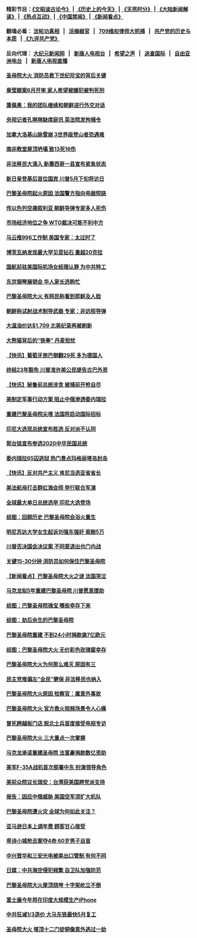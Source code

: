 #### 精彩节目：[《文昭谈古论今》](http://134.209.198.168/wenzhao) | [《历史上的今天》](http://134.209.198.168/today-in-history) | [《天亮时分》](http://134.209.198.168/tianliang) | [《大陆新闻解读》](http://134.209.198.168/ntdtv-comedy) | [《热点互动》](http://134.209.198.168/ntdtv-rdhd)  | [《中国禁闻》](http://134.209.198.168/ntdtv-news) | [《新闻看点》](http://134.209.198.168/news-insight) 

  #### 翻墙必看： [法轮功真相](http://134.209.198.168:10000/videos/truth.html) &nbsp;&nbsp;|&nbsp;&nbsp; [活摘器官](http://134.209.198.168:10000/videos/res/Organs/) &nbsp;&nbsp;|&nbsp;&nbsp; [709维权律师大抓捕](http://134.209.198.168:10000/videos/709/) &nbsp;&nbsp;|&nbsp;&nbsp; [共产党的历史与本质](http://134.209.198.168:10000/videos/ccp.html) &nbsp;&nbsp;| [《九评共产党》](http://134.209.198.168:10000/videos/jiuping/) 

#### 反向代理： [大纪元新闻网](http://134.209.198.168:10080/) &nbsp;&nbsp;|&nbsp;&nbsp; [新唐人电视台](http://134.209.198.168:8000/) &nbsp;&nbsp;|&nbsp;&nbsp; [希望之声](http://134.209.198.168:8200/) &nbsp;&nbsp;|&nbsp;&nbsp; [追查国际](http://134.209.198.168:10010/) &nbsp;&nbsp;|&nbsp;&nbsp; [自由亚洲电台](http://134.209.198.168:9800/) &nbsp;&nbsp;|&nbsp;&nbsp; [新唐人电视直播](http://134.209.198.168/) 

#### [圣母院大火 消防员救下世纪珍宝的背后关键](../pages/nsc418/n11199412.md?t=04200938) 

#### [章莹颖案6月开审 家人希望被嫌犯被判死刑](../pages/nsc418/n11199715.md?t=04200938) 

#### [蓬佩奥：我的团队继续和朝鲜进行外交对话](../pages/nsc418/n11199315.md?t=04200938) 

#### [央视记者孔琳琳缺席庭讯 英法院发拘捕令](../pages/nsc418/n11199318.md?t=04200938) 

#### [加拿大洛基山脉雪崩 3世界级登山者恐遇难](../pages/nsc418/n11198866.md?t=04200938) 

#### [南非教堂屋顶坍塌 致13死16伤](../pages/nsc418/n11198535.md?t=04200938) 

#### [非法移民大涌入 新墨西哥一县宣布紧急状态](../pages/nsc418/n11198516.md?t=04200938) 

#### [新日皇登基后首位国宾 川普5月下旬将访日](../pages/nsc418/n11198113.md?t=04200938) 

#### [巴黎圣母院起火原因 法国警方指向电器短路](../pages/nsc418/n11197836.md?t=04200938) 

#### [传以色列空袭叙利亚 朝鲜导弹专家多人死伤](../pages/nsc418/n11197818.md?t=04200938) 

#### [市场经济地位之争 WTO裁决可能不利中方](../pages/nsc418/n11197011.md?t=04200938) 

#### [马云推996工作制 美国专家：太过时了](../pages/nsc418/n11197115.md?t=04200938) 


#### [博茨瓦纳发现最大罕见蓝钻石 重超20克拉](../pages/nsc418/n11195908.md?t=04200938) 

#### [国航前驻美国际机场女经理认罪 为中共特工](../pages/nsc418/n11195650.md?t=04200938) 

#### [东京钢琴展销会 华人家长选购忙](../pages/nsc418/n11195151.md?t=04200938) 

#### [巴黎圣母院大火 有网民称看到耶稣及人脸](../pages/nsc418/n11194253.md?t=04200938) 

#### [朝鲜称试射战术制导武器 专家：非远程导弹](../pages/nsc418/n11194249.md?t=04200938) 

#### [大温油价达$1.709 北美纪录再被刷新](../pages/nsc418/n11193969.md?t=04200938) 

#### [大熊猫背后的“铁拳” 丹麦担忧](../pages/nsc418/n11193723.md?t=04200938) 

#### [【快讯】葡萄牙旅巴侧翻29死 多为德国人](../pages/nsc418/n11193976.md?t=04200938) 

#### [终结23年豁免 川普准许美公民提告古巴外资](../pages/nsc418/n11193624.md?t=04200938) 

#### [【快讯】秘鲁前总统涉贪 被捕前开枪自尽](../pages/nsc418/n11193399.md?t=04200938) 

#### [美制定军事行动方案 阻止中俄渗透委内瑞拉](../pages/nsc418/n11193288.md?t=04200938) 

#### [重建巴黎圣母院尖塔 法国将启动国际招标](../pages/nsc418/n11193208.md?t=04200938) 

#### [印尼大选现总统宣布胜选 反对派不认同](../pages/nsc418/n11192147.md?t=04200938) 

#### [郭台铭宣布参选2020中华民国总统](../pages/nsc418/n11193005.md?t=04200938) 

#### [委内瑞拉65囚逃狱 热门景点玛格丽塔岛封岛](../pages/nsc418/n11192786.md?t=04200938) 

#### [【快讯】反对共产主义 肯尼当选亚省省长](../pages/nsc418/n11192399.md?t=04200938) 

#### [美法航母打击群红海会师 举行联合军演](../pages/nsc418/n11192330.md?t=04200938) 

#### [全球最大单日总统选举 印尼大选登场](../pages/nsc418/n11192247.md?t=04200938) 

#### [组图：回顾历史 巴黎圣母院会浴火重生](../pages/nsc418/n11189745.md?t=04200938) 

#### [明尼苏达大学女生起诉刘强东强奸 索赔5万](../pages/nsc418/n11188146.md?t=04200938) 

#### [川普否决国会决议案 不同意退出也门内战](../pages/nsc418/n11191747.md?t=04200938) 

#### [关键15-30分钟 消防员如何保住巴黎圣母院](../pages/nsc418/n11191577.md?t=04200938) 

#### [【新闻看点】巴黎圣母院大火之谜 法国哭泣](../pages/nsc418/n11191255.md?t=04200938) 

#### [马克龙拟5年重建巴黎圣母院 川普愿意援助](../pages/nsc418/n11191461.md?t=04200938) 

#### [组图：巴黎圣母院瑰宝 哪些幸存下来](../pages/nsc418/n11191229.md?t=04200938) 

#### [组图：劫后余生的巴黎圣母院](../pages/nsc418/n11191133.md?t=04200938) 

#### [巴黎圣母院重建 不到24小时捐款逾7亿欧元](../pages/nsc418/n11191281.md?t=04200938) 

#### [组图：巴黎圣母院大火 无价彩色玫瑰窗幸存](../pages/nsc418/n11191114.md?t=04200938) 

#### [巴黎圣母院大火为何那么难灭 原因有三](../pages/nsc418/n11190878.md?t=04200938) 

#### [民主党推偏左“全民”健保 非法移民也纳入](../pages/nsc418/n11189874.md?t=04200938) 

#### [巴黎圣母院大火原因 检察官：属意外事故](../pages/nsc418/n11190580.md?t=04200938) 

#### [巴黎圣母院大火 官方救火视频场景令人心痛](../pages/nsc418/n11190670.md?t=04200938) 

#### [冒死跨越板门店 脱北士兵首度接受电视专访](../pages/nsc418/n11190504.md?t=04200938) 

#### [巴黎圣母院大火 三大重点一次掌握](../pages/nsc418/n11190348.md?t=04200938) 

#### [马克龙承诺重建圣母院 法富豪捐款数亿资助](../pages/nsc418/n11190297.md?t=04200938) 

#### [美军F-35A战机首次部署中东 扮演领导角色](../pages/nsc418/n11190266.md?t=04200938) 

#### [美前众院议长瑞安：台湾获美国跨党派支持](../pages/nsc418/n11190063.md?t=04200938) 

#### [报告：因应中俄威胁 美国空军须扩大机队](../pages/nsc418/n11190051.md?t=04200938) 

#### [巴黎圣母院遭火灾 全球为何如此关注？](../pages/nsc418/n11189094.md?t=04200938) 

#### [亚马逊日本上调年费  顾客甘心接受](../pages/nsc418/n11188627.md?t=04200938) 

#### [卑诗小城枪击案夺4命 60岁男子自首](../pages/nsc418/n11189869.md?t=04200938) 

#### [中兴晋华和三安光电被美出口管制 有何不同](../pages/nsc418/n11188924.md?t=04200938) 

#### [日媒：中共海空侵犯频繁 自卫队加强防范](../pages/nsc418/n11188608.md?t=04200938) 

#### [巴黎圣母院大火屋顶烧垮 十字架屹立不倒](../pages/nsc418/n11189646.md?t=04200938) 

#### [富士康今年将在印度大规模生产iPhone](../pages/nsc418/n11189452.md?t=04200938) 

#### [中共狂减1/3造价 大马东铁最快5月复工](../pages/nsc418/n11189458.md?t=04200938) 

#### [圣母院大火 塔顶十二门徒铜像意外逃过一劫](../pages/nsc418/n11189376.md?t=04200938) 

